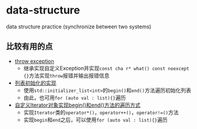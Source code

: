 # data-structure
data structure practice (synchronize between two systems)

## 比较有用的点
- [throw exception](./stack/stack_list(exception).cpp)
  - 继承实现自定义Exception并实现`const cha r* what() const noexcept {}`方法实现`throw`报错并输出报错信息
- [列表初始化的实现](./queue/queue_list(initializer_list).cpp)
  - 使用`std::initializer_list<int>`的`begin()`和`end()`方法遍历初始化列表
  - 由此，也可用`for (auto val : list){}`遍历
- [自定义Iterator对象实现begin()和end()方法的遍历方式](./list/list(Iterator).cpp)
  - 实现`Iterator`类的`operator*()`，`operator++()`，`operator!=()`方法
  - 实现`begin`和`end`之后，可以使用`for (auto val : list){}`遍历
